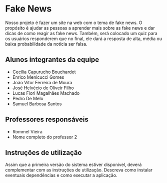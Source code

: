 # Fake News

Nosso projeto é fazer um site na web com o tema de fake news. 
O propósito é ajudar as pessoas a aprender mais sobre as fake news e dar dicas de como reagir as fake news. Também, será colocado um quiz para os usuários responderem que no final, ele dará a resposta de alta, média ou baixa probabilidade da notícia ser falsa.

## Alunos integrantes da equipe

* Cecília Capurucho Bouchardet
* Enrico Menicucci Gomes
* João Vitor Ferreira de Moura
* José Helvécio de Oliveir Filho
* Lucas Fiori Magalhães Machado
* Pedro De Melo
* Samuel Barbosa Santos


## Professores responsáveis

* Rommel Vieira
* Nome completo do professor 2

## Instruções de utilização

Assim que a primeira versão do sistema estiver disponível, deverá complementar com as instruções de utilização. Descreva como instalar eventuais dependências e como executar a aplicação.
